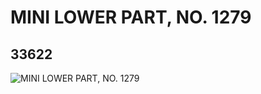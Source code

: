# MINI LOWER PART, NO. 1279
## 33622
![MINI LOWER PART, NO. 1279](https://lc-www-live-s.legocdn.com/media/bricks/5/2/6188821.jpg)